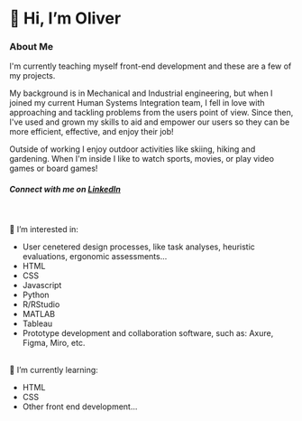<h1> 👋 Hi, I’m Oliver </h1>

<h3> About Me </h3>

I'm currently teaching myself front-end development and these are a few of my projects. <br>

My background is in Mechanical and Industrial engineering, but when I joined my current Human Systems Integration team, I fell in love with approaching and tackling
problems from the users point of view.  Since then, I've used and grown my skills to aid and empower our users so they can be more efficient, effective, and 
enjoy their job!

Outside of working I enjoy outdoor activities like skiing, hiking and gardening.  When I'm inside I like to watch sports, movies, or play video games or board games!


<h5> Connect with me on <a href="https://www.linkedin.com/in/oliver-mestre-244b7021a/">LinkedIn </a> </h5>
<br>

👀 I’m interested in:
- User cenetered design processes, like task analyses, heuristic evaluations, ergonomic assessments... <br>
- HTML <br>
- CSS <br>
- Javascript <br> 
- Python <br>
- R/RStudio <br>
- MATLAB <br>
- Tableau <br>
- Prototype development and collaboration software, such as: Axure, Figma, Miro, etc. <br> <br>

🌱 I’m currently learning:
- HTML <br>
- CSS <br>
- Other front end development...


<!---
ojmestre/ojmestre is a ✨ special ✨ repository because its `README.md` (this file) appears on your GitHub profile.
You can click the Preview link to take a look at your changes.
--->
